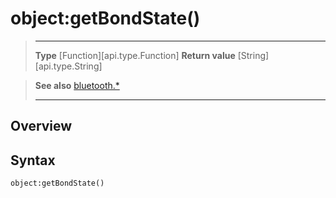 # object:getBondState()

> --------------------- ------------------------------------------------------------------------------------------
> __Type__              [Function][api.type.Function]
> __Return value__      [String][api.type.String]


> __See also__          [bluetooth.*](/plugin/bluetooth.md)
> --------------------- ------------------------------------------------------------------------------------------

## Overview

## Syntax

	object:getBondState()
